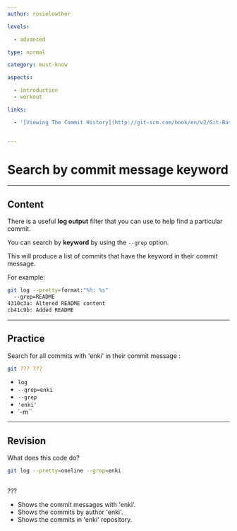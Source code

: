 ```yaml
---
author: rosielowther

levels:

  - advanced

type: normal

category: must-know

aspects:

  - introduction
  - workout

links:

  - '[Viewing The Commit History](http://git-scm.com/book/en/v2/Git-Basics-Viewing-the-Commit-History){documentation}'


---
```


# Search by commit message keyword

---
## Content

There is a useful **log output** filter that you can use to help find a particular commit. 

You can search by **keyword** by using the `--grep` option.

This will produce a list of commits that have the keyword in their commit message.

For example:
```bash
git log --pretty=format:"%h: %s" 
  --grep=README
4310c3a: Altered README content
cb41c9b: Added README
```

---
## Practice

Search for all commits with 'enki' in their commit message :
```bash
git ??? ??? 
```

* `log`
* `--grep=enki`
* `--grep`
* `'enki'`
* `-m``

---
## Revision

What does this code do?
```bash
git log --pretty=oneline --grep=enki
 
```
???

* Shows the commit messages with 'enki'.
* Shows the commits by author 'enki'.
* Shows the commits in 'enki' repository.

 
